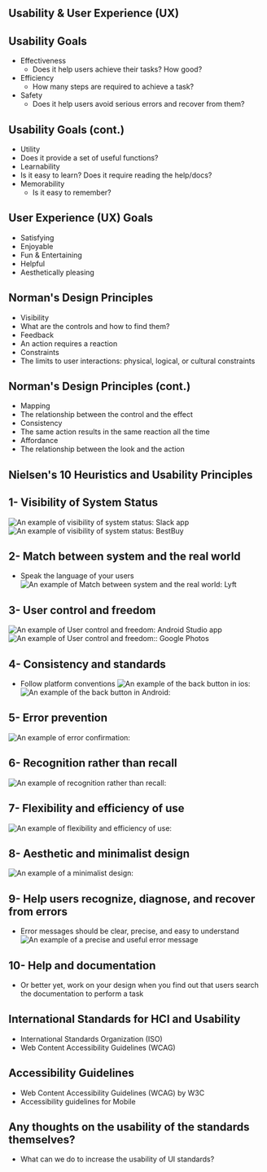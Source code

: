 ## Usability & User Experience (UX)


## Usability Goals

- Effectiveness <!-- .element: class="fragment" data-fragment-index="0" -->
  - Does it help users achieve their tasks? How good? <!-- .element: class="fragment" data-fragment-index="1" -->
- Efficiency <!-- .element: class="fragment" data-fragment-index="2" -->
  - How many steps are required to achieve a task? <!-- .element: class="fragment" data-fragment-index="3" -->
- Safety <!-- .element: class="fragment" data-fragment-index="4" -->
  - Does it help users avoid serious errors and recover from them? <!-- .element: class="fragment" data-fragment-index="5" -->


## Usability Goals (cont.)
- Utility <!-- .element: class="fragment" data-fragment-index="0" -->
 - Does it provide a set of useful functions? <!-- .element: class="fragment" data-fragment-index="1" -->
- Learnability <!-- .element: class="fragment" data-fragment-index="2" -->
 - Is it easy to learn? Does it require reading the help/docs? <!-- .element: class="fragment" data-fragment-index="3" -->
- Memorability <!-- .element: class="fragment" data-fragment-index="4" -->
  - Is it easy to remember? <!-- .element: class="fragment" data-fragment-index="5" -->


## User Experience (UX) Goals
- Satisfying <!-- .element: class="fragment" data-fragment-index="0" -->
- Enjoyable <!-- .element: class="fragment" data-fragment-index="1" -->
- Fun & Entertaining <!-- .element: class="fragment" data-fragment-index="2" -->
- Helpful <!-- .element: class="fragment" data-fragment-index="3" -->
- Aesthetically pleasing  <!-- .element: class="fragment" data-fragment-index="4" -->


## Norman's Design Principles
- Visibility <!-- .element: class="fragment" data-fragment-index="0" -->
 - What are the controls and how to find them? <!-- .element: class="fragment" data-fragment-index="1" -->
- Feedback <!-- .element: class="fragment" data-fragment-index="2" -->
 - An action requires a reaction <!-- .element: class="fragment" data-fragment-index="3" -->
- Constraints <!-- .element: class="fragment" data-fragment-index="4" -->
 - The limits to user interactions: physical, logical, or cultural constraints  <!-- .element: class="fragment" data-fragment-index="5" -->


## Norman's Design Principles (cont.)
- Mapping <!-- .element: class="fragment" data-fragment-index="6" -->
 - The relationship between the control and the effect <!-- .element: class="fragment" data-fragment-index="7" -->
- Consistency <!-- .element: class="fragment" data-fragment-index="8" -->
 - The same action results in the same reaction all the time <!-- .element: class="fragment" data-fragment-index="9" -->
- Affordance <!-- .element: class="fragment" data-fragment-index="10" -->
 - The relationship between the look and the action <!-- .element: class="fragment" data-fragment-index="11" -->


## Nielsen's 10 Heuristics and Usability Principles 


## 1- Visibility of System Status
![An example of visibility of system status: Slack app](./images/system_status_slack.png "Slack app")
![An example of visibility of system status: BestBuy](./images/system_status_bestbuy.png "BestBuy website")


## 2- Match between system and the real world
  - Speak the language of your users
![An example of Match between system and the real world: Lyft](./images/system_real_world_lyft.png "Lyft website")


  
## 3- User control and freedom
![An example of User control and freedom: Android Studio app](./images/user_control_freedom_android_studio.png "Android Studio")
![An example of User control and freedom:: Google Photos](./images/user_control_freedom_undo.png "Google Photos")


## 4- Consistency and standards
  - Follow platform conventions
![An example of the back button in ios: ](./images/back_ios.jpg "")  
![An example of the back button in Android: ](./images/back_android.png "")


## 5- Error prevention
![An example of error confirmation:](./images/error_confirmation.png "")


## 6- Recognition rather than recall
![An example of recognition rather than recall: ](./images/expedia.png "")


## 7- Flexibility and efficiency of use
![An example of flexibility and efficiency of use: ](./images/zappos.png "")


## 8- Aesthetic and minimalist design
![An example of a minimalist design: ](./images/fabulous.png "")


## 9- Help users recognize, diagnose, and recover from errors
  - Error messages should be clear, precise, and easy to understand
![An example of a precise and useful error message](./images/npmjs_error.png "npmjs_error.png")


## 10- Help and documentation
  - Or better yet, work on your design when you find out that users search the documentation to perform a task


## International Standards for HCI and Usability
- International Standards Organization (ISO) <!-- .element: class="fragment" data-fragment-index="0" -->
- Web Content Accessibility Guidelines (WCAG) <!-- .element: class="fragment" data-fragment-index="1" -->


## Accessibility Guidelines
- Web Content Accessibility Guidelines (WCAG) by W3C <!-- .element: class="fragment" data-fragment-index="0" -->
- Accessibility guidelines for Mobile <!-- .element: class="fragment" data-fragment-index="1" -->


## Any thoughts on the usability of the standards themselves?
- What can we do to increase the usability of UI standards?<!-- .element: class="fragment" data-fragment-index="0" -->

